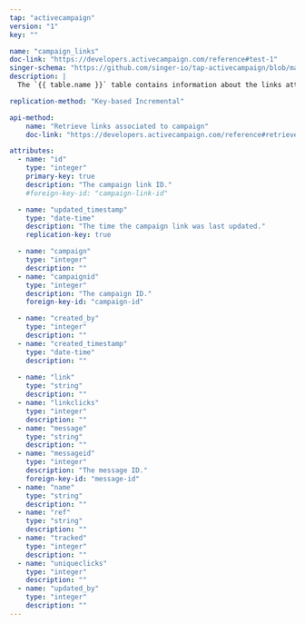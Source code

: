 ```yaml
---
tap: "activecampaign"
version: "1"
key: ""

name: "campaign_links"
doc-link: "https://developers.activecampaign.com/reference#test-1"
singer-schema: "https://github.com/singer-io/tap-activecampaign/blob/master/tap_activecampaign/schemas/campaign_links.json"
description: |
  The `{{ table.name }}` table contains information about the links attached to your campaigns in your {{ integration.display_name }} account.

replication-method: "Key-based Incremental"

api-method:
    name: "Retrieve links associated to campaign"
    doc-link: "https://developers.activecampaign.com/reference#retrieve-links-associated-campaign"

attributes:
  - name: "id"
    type: "integer"
    primary-key: true
    description: "The campaign link ID."
    #foreign-key-id: "campaign-link-id"

  - name: "updated_timestamp"
    type: "date-time"
    description: "The time the campaign link was last updated."
    replication-key: true

  - name: "campaign"
    type: "integer"
    description: ""
  - name: "campaignid"
    type: "integer"
    description: "The campaign ID."
    foreign-key-id: "campaign-id"

  - name: "created_by"
    type: "integer"
    description: ""
  - name: "created_timestamp"
    type: "date-time"
    description: ""
  
  - name: "link"
    type: "string"
    description: ""
  - name: "linkclicks"
    type: "integer"
    description: ""
  - name: "message"
    type: "string"
    description: ""
  - name: "messageid"
    type: "integer"
    description: "The message ID."
    foreign-key-id: "message-id"
  - name: "name"
    type: "string"
    description: ""
  - name: "ref"
    type: "string"
    description: ""
  - name: "tracked"
    type: "integer"
    description: ""
  - name: "uniqueclicks"
    type: "integer"
    description: ""
  - name: "updated_by"
    type: "integer"
    description: ""
---
```

